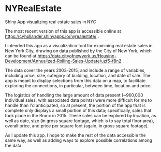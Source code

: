 # NYRealEstate
Shiny App visualizing real estate sales in NYC

The most recent version of this app is accessible online at https://cyhollander.shinyapps.io/nyrealestate/ .

I intended this app as a visualization tool for examining real estate sales in New York City, drawing on data published
by the City of New York, which can be found at 
https://data.cityofnewyork.us/Housing-Development/Annualized-Rolling-Sales-Update/uzf5-f8n2 .

The data cover the years 2003-2015, and include a range of variables, including price, size, category of building, location,
and date of sale. The app is meant to display selections from this data on a map, to facilitate exploring the connections,
in particular, between time, location and price.

The logistics of handling the large amount of data present (~900,000 individual sales, with associated data points) were more
difficult for me to handle than I'd anticipated, so at present, the portion of the app that is complete only displays a small
portion of this data; specifically, sales that took place in the Bronx in 2015. These sales can be explored by location, as 
well as date, size (in gross square footage, which is to say total floor area), overall price, and price per square foot 
(again, in gross square footage).

As I update this app, I hope to make the rest of the data accessible the same way, as well as adding ways to explore
possible correlations among the data.
